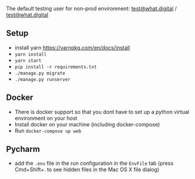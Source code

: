 The default testing user for non-prod environment: test@what.digital / test@what.digital


## Setup
- install yarn https://yarnpkg.com/en/docs/install
- `yarn install`
- `yarn start`
- `pip install -r requirements.txt`
- `./manage.py migrate`
- `./manage.py runserver`


## Docker
- There is docker support so that you dont have to set up a python virtual 
environment on your host
- Install docker on your machine (including docker-compose)
- Run `docker-compose up web`


## Pycharm
- add the `.env` file in the run configuration in the `EnvFile` tab (press Cmd+Shift+. to see hidden files in the Mac OS X file dialog)
